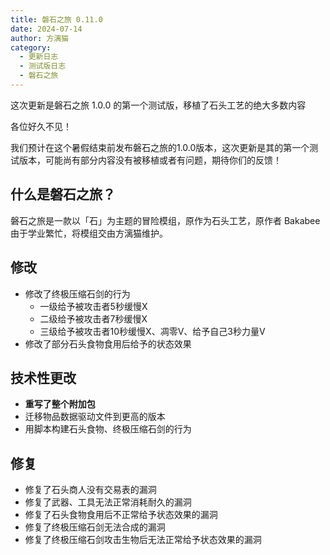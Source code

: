 ```yaml
---
title: 磐石之旅 0.11.0
date: 2024-07-14
author: 方漓猫
category:
  - 更新日志
  - 测试版日志
  - 磐石之旅
---
```

这次更新是磐石之旅 1.0.0 的第一个测试版，移植了石头工艺的绝大多数内容
<!-- more -->

各位好久不见！

我们预计在这个暑假结束前发布磐石之旅的1.0.0版本，这次更新是其的第一个测试版本，可能尚有部分内容没有被移植或者有问题，期待你们的反馈！

## 什么是磐石之旅？
磐石之旅是一款以「石」为主题的冒险模组，原作为石头工艺，原作者 Bakabee 由于学业繁忙，将模组交由方漓猫维护。

## 修改
- 修改了终极压缩石剑的行为
  - 一级给予被攻击者5秒缓慢X 
  - 二级给予被攻击者7秒缓慢X
  - 三级给予被攻击者10秒缓慢X、凋零V、给予自己3秒力量V
- 修改了部分石头食物食用后给予的状态效果

## 技术性更改
- **重写了整个附加包**
- 迁移物品数据驱动文件到更高的版本
- 用脚本构建石头食物、终极压缩石剑的行为

## 修复
- 修复了石头商人没有交易表的漏洞
- 修复了武器、工具无法正常消耗耐久的漏洞
- 修复了石头食物食用后不正常给予状态效果的漏洞
- 修复了终极压缩石剑无法合成的漏洞
- 修复了终极压缩石剑攻击生物后无法正常给予状态效果的漏洞